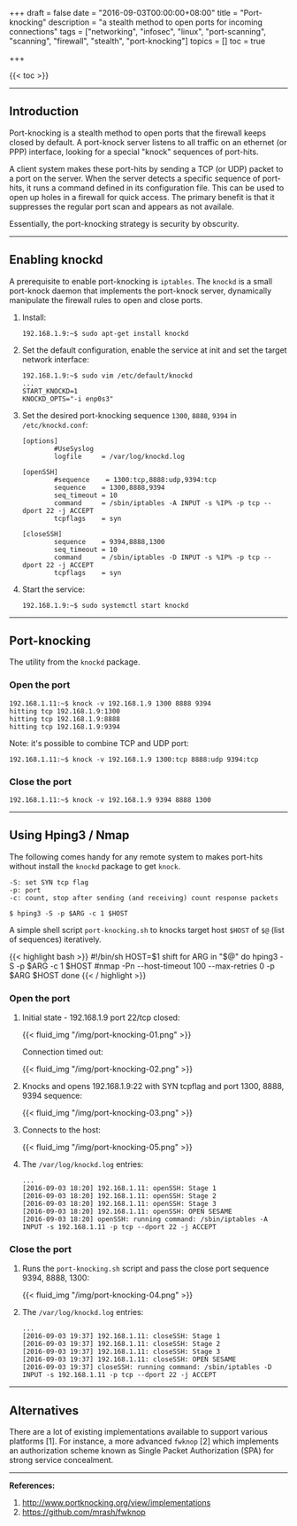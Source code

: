 +++
draft = false
date = "2016-09-03T00:00:00+08:00"
title = "Port-knocking"
description = "a stealth method to open ports for incoming connections"
tags = ["networking", "infosec", "linux", "port-scanning", "scanning", "firewall", "stealth", "port-knocking"]
topics = []
toc = true

+++

{{< toc >}}


---
## Introduction

Port-knocking is a stealth method to open ports that the firewall keeps closed by default. A port-knock server listens to all traffic on an ethernet (or PPP) interface, looking for a special "knock" sequences of port-hits.

A client system makes these port-hits by sending a TCP (or UDP) packet to a port on the server. When the server detects a specific sequence of port-hits, it runs a command defined in its configuration file. This can be used to open up holes in a firewall for quick access. The primary benefit is that it suppresses the regular port scan and appears as not availale.

Essentially, the port-knocking strategy is security by obscurity. 



---
## Enabling knockd

A prerequisite to enable port-knocking is `iptables`. The `knockd` is a small port-knock daemon that implements the port-knock server, dynamically manipulate the firewall rules to open and close ports.

1. Install:
    ```
    192.168.1.9:~$ sudo apt-get install knockd
    ```

2. Set the default configuration, enable the service at init and set the target network interface:
    ```
    192.168.1.9:~$ sudo vim /etc/default/knockd
    ...
    START_KNOCKD=1
    KNOCKD_OPTS="-i enp0s3"
    ```

3. Set the desired port-knocking sequence `1300`, `8888`, `9394` in `/etc/knockd.conf`:
    ```
    [options]
            #UseSyslog
            logfile     = /var/log/knockd.log

    [openSSH]
            #sequence    = 1300:tcp,8888:udp,9394:tcp
            sequence    = 1300,8888,9394
            seq_timeout = 10
            command     = /sbin/iptables -A INPUT -s %IP% -p tcp --dport 22 -j ACCEPT
            tcpflags    = syn

    [closeSSH]
            sequence    = 9394,8888,1300
            seq_timeout = 10
            command     = /sbin/iptables -D INPUT -s %IP% -p tcp --dport 22 -j ACCEPT
            tcpflags    = syn
    ```

4. Start the service:
    ```
    192.168.1.9:~$ sudo systemctl start knockd
    ```



---
## Port-knocking

The utility from the `knockd` package. 

### Open the port

```
192.168.1.11:~$ knock -v 192.168.1.9 1300 8888 9394
hitting tcp 192.168.1.9:1300
hitting tcp 192.168.1.9:8888
hitting tcp 192.168.1.9:9394
```

Note: it's possible to combine TCP and UDP port:

```
192.168.1.11:~$ knock -v 192.168.1.9 1300:tcp 8888:udp 9394:tcp
```

### Close the port

```
192.168.1.11:~$ knock -v 192.168.1.9 9394 8888 1300
```



---
## Using Hping3 / Nmap

The following comes handy for any remote system to makes port-hits without install the `knockd` package to get `knock`.

```
-S: set SYN tcp flag
-p: port
-c: count, stop after sending (and receiving) count response packets

$ hping3 -S -p $ARG -c 1 $HOST
```

A simple shell script `port-knocking.sh` to knocks target host `$HOST` of `$@` (list of sequences) iteratively.

{{< highlight bash >}}
#!/bin/sh
HOST=$1
shift
for ARG in "$@"
do
    hping3 -S -p $ARG -c 1 $HOST
    #nmap -Pn --host-timeout 100 --max-retries 0 -p $ARG $HOST
done
{{< / highlight >}}


### Open the port

1. Initial state - 192.168.1.9 port 22/tcp closed:

    {{< fluid_img "/img/port-knocking-01.png" >}}

    Connection timed out:

    {{< fluid_img "/img/port-knocking-02.png" >}}

2. Knocks and opens 192.168.1.9:22 with SYN tcpflag and port 1300, 8888, 9394 sequence:

    {{< fluid_img "/img/port-knocking-03.png" >}}

3. Connects to the host:

    {{< fluid_img "/img/port-knocking-05.png" >}}

4. The `/var/log/knockd.log` entries:

    ```
    ...
    [2016-09-03 18:20] 192.168.1.11: openSSH: Stage 1
    [2016-09-03 18:20] 192.168.1.11: openSSH: Stage 2
    [2016-09-03 18:20] 192.168.1.11: openSSH: Stage 3
    [2016-09-03 18:20] 192.168.1.11: openSSH: OPEN SESAME
    [2016-09-03 18:20] openSSH: running command: /sbin/iptables -A INPUT -s 192.168.1.11 -p tcp --dport 22 -j ACCEPT
    ```


### Close the port

1. Runs the `port-knocking.sh` script and pass the close port sequence 9394, 8888, 1300:

    {{< fluid_img "/img/port-knocking-04.png" >}}

3. The `/var/log/knockd.log` entries:

    ```
    ...
    [2016-09-03 19:37] 192.168.1.11: closeSSH: Stage 1
    [2016-09-03 19:37] 192.168.1.11: closeSSH: Stage 2
    [2016-09-03 19:37] 192.168.1.11: closeSSH: Stage 3
    [2016-09-03 19:37] 192.168.1.11: closeSSH: OPEN SESAME
    [2016-09-03 19:37] closeSSH: running command: /sbin/iptables -D INPUT -s 192.168.1.11 -p tcp --dport 22 -j ACCEPT
    ```



---
## Alternatives

There are a lot of existing implementations available to support various platforms [1].
For instance, a more advanced `fwknop` [2] which implements an authorization scheme known as Single Packet Authorization (SPA) for strong service concealment.



---
**References:**
1. http://www.portknocking.org/view/implementations
2. https://github.com/mrash/fwknop

